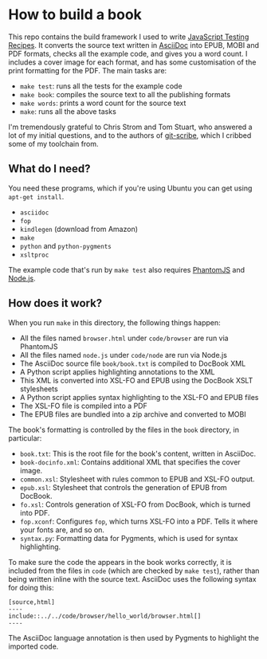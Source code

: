 # How to build a book

This repo contains the build framework I used to write [JavaScript Testing
Recipes](http://jstesting.jcoglan.com/). It converts the source text written in
[AsciiDoc](http://www.methods.co.nz/asciidoc/) into EPUB, MOBI and PDF formats,
checks all the example code, and gives you a word count. I includes a cover
image for each format, and has some customisation of the print formatting for
the PDF. The main tasks are:

* `make test`: runs all the tests for the example code
* `make book`: compiles the source text to all the publishing formats
* `make words`: prints a word count for the source text
* `make`: runs all the above tasks

I'm tremendously grateful to Chris Strom and Tom Stuart, who answered a lot of
my initial questions, and to the authors of
[git-scribe](https://github.com/schacon/git-scribe), which I cribbed some of my
toolchain from.


## What do I need?

You need these programs, which if you're using Ubuntu you can get using `apt-get
install`.

* `asciidoc`
* `fop`
* `kindlegen` (download from Amazon)
* `make`
* `python` and `python-pygments`
* `xsltproc`

The example code that's run by `make test` also requires
[PhantomJS](http://phantomjs.org/) and [Node.js](http://nodejs.org/).


## How does it work?

When you run `make` in this directory, the following things happen:

* All the files named `browser.html` under `code/browser` are run via PhantomJS
* All the files named `node.js` under `code/node` are run via Node.js
* The AsciiDoc source file `book/book.txt` is compiled to DocBook XML
* A Python script applies highlighting annotations to the XML
* This XML is converted into XSL-FO and EPUB using the DocBook XSLT stylesheets
* A Python script applies syntax highlighting to the XSL-FO and EPUB files
* The XSL-FO file is compiled into a PDF
* The EPUB files are bundled into a zip archive and converted to MOBI

The book's formatting is controlled by the files in the `book` directory, in
particular:

* `book.txt`: This is the root file for the book's content, written in AsciiDoc.
* `book-docinfo.xml`: Contains additional XML that specifies the cover image.
* `common.xsl`: Stylesheet with rules common to EPUB and XSL-FO output.
* `epub.xsl`: Stylesheet that controls the generation of EPUB from DocBook.
* `fo.xsl`: Controls generation of XSL-FO from DocBook, which is turned into
  PDF.
* `fop.xconf`: Configures `fop`, which turns XSL-FO into a PDF. Tells it where
  your fonts are, and so on.
* `syntax.py`: Formatting data for Pygments, which is used for syntax
   highlighting.

To make sure the code the appears in the book works correctly, it is included
from the files in `code` (which are checked by `make test`), rather than being
written inline with the source text. AsciiDoc uses the following syntax for
doing this:

```
[source,html]
----
include::../../code/browser/hello_world/browser.html[]
----
```

The AsciiDoc language annotation is then used by Pygments to highlight the
imported code.


